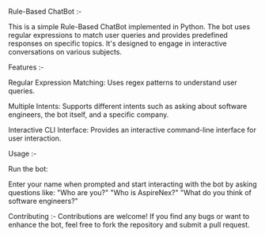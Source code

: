 Rule-Based ChatBot :-

This is a simple Rule-Based ChatBot implemented in Python. The bot uses regular expressions to match user queries and provides predefined responses on specific topics. It's designed to engage in interactive conversations on various subjects.

Features :-

Regular Expression Matching: Uses regex patterns to understand user queries.

Multiple Intents: Supports different intents such as asking about software engineers, the bot itself, and a specific company.

Interactive CLI Interface: Provides an interactive command-line interface for user interaction.

Usage :-

Run the bot:

Enter your name when prompted and start interacting with the bot by asking questions like: "Who are you?" "Who is AspireNex?" "What do you think of software engineers?"

Contributing :- Contributions are welcome! If you find any bugs or want to enhance the bot, feel free to fork the repository and submit a pull request.
